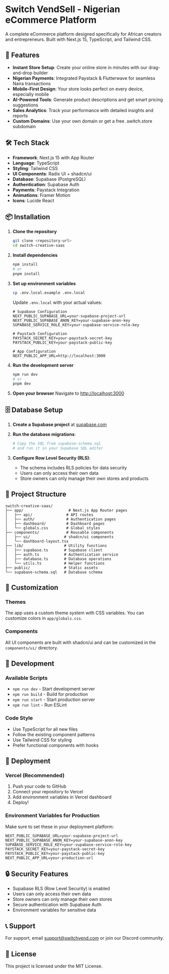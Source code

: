 # Switch VendSell - Nigerian eCommerce Platform

A complete eCommerce platform designed specifically for African creators and entrepreneurs. Built with Next.js 15, TypeScript, and Tailwind CSS.

## 🚀 Features

- **Instant Store Setup**: Create your online store in minutes with our drag-and-drop builder
- **Nigerian Payments**: Integrated Paystack & Flutterwave for seamless Naira transactions
- **Mobile-First Design**: Your store looks perfect on every device, especially mobile
- **AI-Powered Tools**: Generate product descriptions and get smart pricing suggestions
- **Sales Analytics**: Track your performance with detailed insights and reports
- **Custom Domains**: Use your own domain or get a free .switch.store subdomain

## 🛠️ Tech Stack

- **Framework**: Next.js 15 with App Router
- **Language**: TypeScript
- **Styling**: Tailwind CSS
- **UI Components**: Radix UI + shadcn/ui
- **Database**: Supabase (PostgreSQL)
- **Authentication**: Supabase Auth
- **Payments**: Paystack Integration
- **Animations**: Framer Motion
- **Icons**: Lucide React

## 📦 Installation

1. **Clone the repository**
   ```bash
   git clone <repository-url>
   cd switch-creative-saas
   ```

2. **Install dependencies**
   ```bash
   npm install
   # or
   pnpm install
   ```

3. **Set up environment variables**
   ```bash
   cp .env.local.example .env.local
   ```
   
   Update `.env.local` with your actual values:
   ```env
   # Supabase Configuration
   NEXT_PUBLIC_SUPABASE_URL=your-supabase-project-url
   NEXT_PUBLIC_SUPABASE_ANON_KEY=your-supabase-anon-key
   SUPABASE_SERVICE_ROLE_KEY=your-supabase-service-role-key

   # Paystack Configuration
   PAYSTACK_SECRET_KEY=your-paystack-secret-key
   PAYSTACK_PUBLIC_KEY=your-paystack-public-key

   # App Configuration
   NEXT_PUBLIC_APP_URL=http://localhost:3000
   ```

4. **Run the development server**
   ```bash
   npm run dev
   # or
   pnpm dev
   ```

5. **Open your browser**
   Navigate to [http://localhost:3000](http://localhost:3000)

## 🗄️ Database Setup

1. **Create a Supabase project** at [supabase.com](https://supabase.com)

2. **Run the database migrations**:
   ```bash
   # Copy the SQL from supabase-schema.sql
   # and run it in your Supabase SQL editor
   ```

3. **Configure Row Level Security (RLS)**:
   - The schema includes RLS policies for data security
   - Users can only access their own data
   - Store owners can only manage their own stores and products

## 📁 Project Structure

```
switch-creative-saas/
├── app/                    # Next.js App Router pages
│   ├── api/               # API routes
│   ├── auth/              # Authentication pages
│   ├── dashboard/         # Dashboard pages
│   └── globals.css        # Global styles
├── components/            # Reusable components
│   ├── ui/               # shadcn/ui components
│   └── dashboard-layout.tsx
├── lib/                  # Utility functions
│   ├── supabase.ts       # Supabase client
│   ├── auth.ts           # Authentication service
│   ├── database.ts       # Database operations
│   └── utils.ts          # Helper functions
├── public/               # Static assets
└── supabase-schema.sql   # Database schema
```

## 🎨 Customization

### Themes
The app uses a custom theme system with CSS variables. You can customize colors in `app/globals.css`.

### Components
All UI components are built with shadcn/ui and can be customized in the `components/ui/` directory.

## 🔧 Development

### Available Scripts

- `npm run dev` - Start development server
- `npm run build` - Build for production
- `npm run start` - Start production server
- `npm run lint` - Run ESLint

### Code Style

- Use TypeScript for all new files
- Follow the existing component patterns
- Use Tailwind CSS for styling
- Prefer functional components with hooks

## 🚀 Deployment

### Vercel (Recommended)

1. Push your code to GitHub
2. Connect your repository to Vercel
3. Add environment variables in Vercel dashboard
4. Deploy!

### Environment Variables for Production

Make sure to set these in your deployment platform:

```env
NEXT_PUBLIC_SUPABASE_URL=your-supabase-project-url
NEXT_PUBLIC_SUPABASE_ANON_KEY=your-supabase-anon-key
SUPABASE_SERVICE_ROLE_KEY=your-supabase-service-role-key
PAYSTACK_SECRET_KEY=your-paystack-secret-key
PAYSTACK_PUBLIC_KEY=your-paystack-public-key
NEXT_PUBLIC_APP_URL=your-production-url
```

## 🔒 Security Features

- Supabase RLS (Row Level Security) is enabled
- Users can only access their own data
- Store owners can only manage their own stores
- Secure authentication with Supabase Auth
- Environment variables for sensitive data

## 📞 Support

For support, email support@switchvend.com or join our Discord community.

## 📄 License

This project is licensed under the MIT License. 